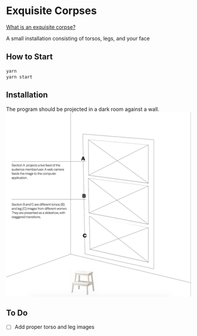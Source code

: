 # Exquisite Corpses
[What is an exquisite corpse?](https://en.wikipedia.org/wiki/Exquisite_corpse)

A small installation consisting of torsos, legs, and your face

## How to Start
```
yarn
yarn start
```

## Installation
The program should be projected in a dark room against a wall. 
![Installation Setup](https://raw.githubusercontent.com/notfelineit/exquisite-corpses/master/Screen%20Shot%202018-12-13%20at%2012.50.03%20AM.png)

## To Do
- [ ] Add proper torso and leg images
